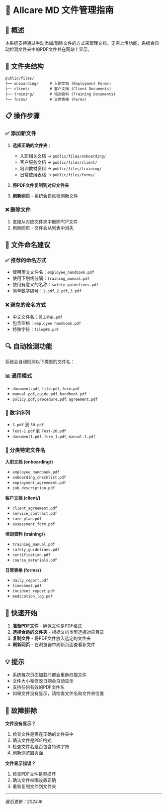 # 📁 Allcare MD 文件管理指南

## 🎯 概述
本系统支持通过手动添加/删除文件的方式来管理文档，无需上传功能。系统会自动检测文件夹中的PDF文件并在网站上显示。

## 📂 文件夹结构
```
public/files/
├── onboarding/     # 入职文档 (Employment Forms)
├── client/         # 客户文档 (Client Documents)  
├── training/       # 培训资料 (Training Documents)
└── forms/          # 日常表格 (Forms)
```

## 📋 操作步骤

### ✅ 添加新文件
1. **选择正确的文件夹**：
   - 入职相关文档 → `public/files/onboarding/`
   - 客户服务文档 → `public/files/client/`
   - 培训教材资料 → `public/files/training/`
   - 日常使用表格 → `public/files/forms/`

2. **将PDF文件复制到对应文件夹**
3. **刷新网页** - 系统会自动检测新文件

### ❌ 删除文件
1. 直接从对应文件夹中删除PDF文件
2. 刷新网页 - 文件会从列表中消失

## 📝 文件命名建议

### ✅ 推荐的命名方式
- 使用英文文件名：`employee_handbook.pdf`
- 使用下划线分隔：`training_manual.pdf`
- 使用有意义的名称：`safety_guidelines.pdf`
- 简单数字编号：`1.pdf`, `2.pdf`, `3.pdf`

### ❌ 避免的命名方式
- 中文文件名：`员工手册.pdf`
- 包含空格：`employee handbook.pdf`
- 特殊字符：`file@#$.pdf`

## 🔍 自动检测功能

系统会自动检测以下类型的文件名：

### 📊 通用模式
- `document.pdf`, `file.pdf`, `form.pdf`
- `manual.pdf`, `guide.pdf`, `handbook.pdf`
- `policy.pdf`, `procedure.pdf`, `agreement.pdf`

### 🔢 数字序列
- `1.pdf` 到 `50.pdf`
- `Test-1.pdf` 到 `Test-20.pdf`
- `document1.pdf`, `form_1.pdf`, `manual-1.pdf`

### 📁 分类特定文件名
**入职文档 (onboarding/)**
- `employee_handbook.pdf`
- `onboarding_checklist.pdf`
- `employment_agreement.pdf`
- `job_description.pdf`

**客户文档 (client/)**
- `client_agreement.pdf`
- `service_contract.pdf`
- `care_plan.pdf`
- `assessment_form.pdf`

**培训资料 (training/)**
- `training_manual.pdf`
- `safety_guidelines.pdf`
- `certification.pdf`
- `course_materials.pdf`

**日常表格 (forms/)**
- `daily_report.pdf`
- `timesheet.pdf`
- `incident_report.pdf`
- `medication_log.pdf`

## 🚀 快速开始

1. **准备PDF文件** - 确保文件是PDF格式
2. **选择合适的文件夹** - 根据文档类型选择对应目录
3. **复制文件** - 将PDF文件放入选定的文件夹
4. **刷新网页** - 在浏览器中刷新页面查看新文件

## 💡 提示

- 系统每次页面加载时都会重新扫描文件
- 文件大小和修改日期会自动显示
- 支持任何有效的PDF文件名
- 如果文件没有显示，请检查文件名和文件夹位置

## 🔧 故障排除

**文件没有显示？**
1. 检查文件是否在正确的文件夹中
2. 确认文件是PDF格式
3. 检查文件名是否包含特殊字符
4. 刷新浏览器页面

**文件显示错误？**
1. 检查PDF文件是否损坏
2. 确认文件权限设置正确
3. 重新复制文件到文件夹

---
*最后更新：2024年*
